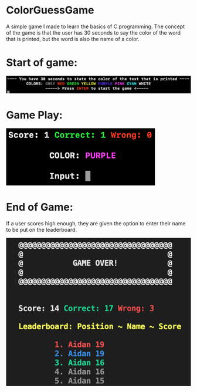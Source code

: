 # ColorGuessGame
A simple game I made to learn the basics of C programming. The concept of the game is that the user has 30 seconds to say the color of the word that is printed, but the word is also the name of a color.

# Start of game: 

![StartofGame](https://github.com/aidanshin/ColorGuessGame/blob/main/startofgame.png)

# Game Play: 

![InGamePlay](https://github.com/aidanshin/ColorGuessGame/blob/main/examplequestion.png)

# End of Game:

If a user scores high enough, they are given the option to enter their name to be put on the leaderboard. 

![Leaderboard](https://github.com/aidanshin/ColorGuessGame/blob/main/endofgame.png)

